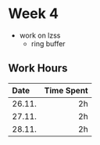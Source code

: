 # Week 4

- work on lzss
    - ring buffer

## Work Hours
| Date   | Time Spent |
| :----- | ---------: |
| 26.11. | 2h         |
| 27.11. | 2h         |
| 28.11. | 2h         |
